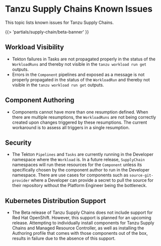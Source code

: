 # Tanzu Supply Chains Known Issues

This topic lists known issues for Tanzu Supply Chains.

{{> 'partials/supply-chain/beta-banner' }}

## Workload Visibility

- Tekton failures in Tasks are not propagated properly in the status of the `WorkloadRuns` and
thereby not visible in the `tanzu workload run get` outputs.
- Errors in the `Component` pipelines and exposed as a message is not properly propagated in the
status of the `WorkloadRun` and thereby not visible in the `tanzu workload run get` outputs.

## Component Authoring

- Components cannot have more than one resumption defined. When there are multiple resumptions,
the `WorkloadRuns` are not being correctly created upon changes triggered by these resumptions.
The current workaround is to assess all triggers in a single resumption.

## Security

- The Tekton `Pipelines` and `Tasks` are currently running in the Developer namespace where the
`Workload` is. In a future release, `SupplyChain` namespaces will run these resources for the
`Component` unless its specifically chosen by the component author to run in the Developer
namespace. There are use cases for components such as `source-git-provider` where a Developer
can provide a secret to pull the source for their repository without the Platform Engineer being the bottleneck.

## Kubernetes Distribution Support

- The Beta release of Tanzu Supply Chains does not include support for Red Hat OpenShift. However, this support is planned for an upcoming release. Attempting to individually
install components for Tanzu Supply Chains and Managed Resource Controller, as well as installing
the Authoring profile that comes with those components out of the box, results in failure due
to the absence of this support.
